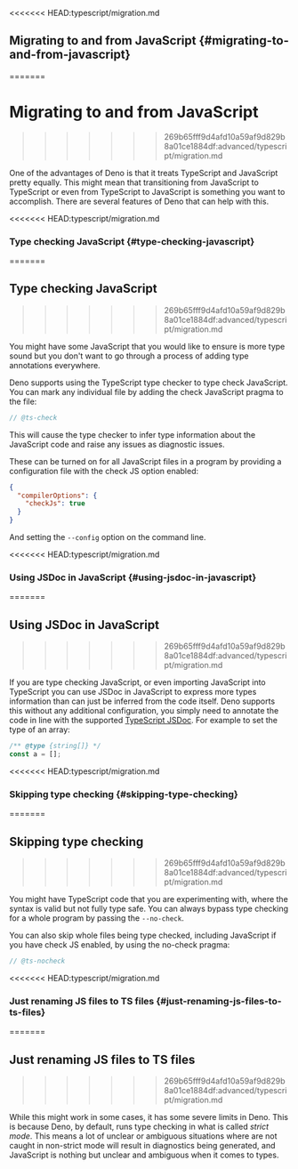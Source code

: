 <<<<<<< HEAD:typescript/migration.md
## Migrating to and from JavaScript {#migrating-to-and-from-javascript}
=======
# Migrating to and from JavaScript
>>>>>>> 269b65fff9d4afd10a59af9d829b8a01ce1884df:advanced/typescript/migration.md

One of the advantages of Deno is that it treats TypeScript and JavaScript pretty
equally. This might mean that transitioning from JavaScript to TypeScript or
even from TypeScript to JavaScript is something you want to accomplish. There
are several features of Deno that can help with this.

<<<<<<< HEAD:typescript/migration.md
### Type checking JavaScript {#type-checking-javascript}
=======
## Type checking JavaScript
>>>>>>> 269b65fff9d4afd10a59af9d829b8a01ce1884df:advanced/typescript/migration.md

You might have some JavaScript that you would like to ensure is more type sound
but you don't want to go through a process of adding type annotations
everywhere.

Deno supports using the TypeScript type checker to type check JavaScript. You
can mark any individual file by adding the check JavaScript pragma to the file:

```js
// @ts-check
```

This will cause the type checker to infer type information about the JavaScript
code and raise any issues as diagnostic issues.

These can be turned on for all JavaScript files in a program by providing a
configuration file with the check JS option enabled:

```json
{
  "compilerOptions": {
    "checkJs": true
  }
}
```

And setting the `--config` option on the command line.

<<<<<<< HEAD:typescript/migration.md
### Using JSDoc in JavaScript {#using-jsdoc-in-javascript}
=======
## Using JSDoc in JavaScript
>>>>>>> 269b65fff9d4afd10a59af9d829b8a01ce1884df:advanced/typescript/migration.md

If you are type checking JavaScript, or even importing JavaScript into
TypeScript you can use JSDoc in JavaScript to express more types information
than can just be inferred from the code itself. Deno supports this without any
additional configuration, you simply need to annotate the code in line with the
supported
[TypeScript JSDoc](https://www.typescriptlang.org/docs/handbook/jsdoc-supported-types.html).
For example to set the type of an array:

```js
/** @type {string[]} */
const a = [];
```

<<<<<<< HEAD:typescript/migration.md
### Skipping type checking {#skipping-type-checking}
=======
## Skipping type checking
>>>>>>> 269b65fff9d4afd10a59af9d829b8a01ce1884df:advanced/typescript/migration.md

You might have TypeScript code that you are experimenting with, where the syntax
is valid but not fully type safe. You can always bypass type checking for a
whole program by passing the `--no-check`.

You can also skip whole files being type checked, including JavaScript if you
have check JS enabled, by using the no-check pragma:

```js
// @ts-nocheck
```

<<<<<<< HEAD:typescript/migration.md
### Just renaming JS files to TS files {#just-renaming-js-files-to-ts-files}
=======
## Just renaming JS files to TS files
>>>>>>> 269b65fff9d4afd10a59af9d829b8a01ce1884df:advanced/typescript/migration.md

While this might work in some cases, it has some severe limits in Deno. This is
because Deno, by default, runs type checking in what is called _strict mode_.
This means a lot of unclear or ambiguous situations where are not caught in
non-strict mode will result in diagnostics being generated, and JavaScript is
nothing but unclear and ambiguous when it comes to types.
